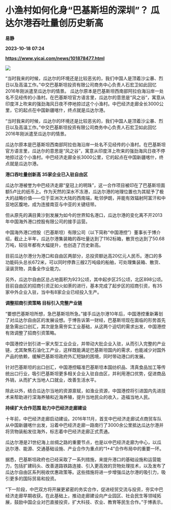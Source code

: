 # 小渔村如何化身“巴基斯坦的深圳”？ 瓜达尔港吞吐量创历史新高
**易静**

**2023-10-18 07:24**

**https://www.yicai.com/news/101878477.html**

![](https://imgcdn.yicai.com/uppics/slides/2023/10/3f59c131e5a240bd2d8ca69f5456be2f.jpg)

“当时我来的时候，瓜达尔的环境还是比较恶劣的，我们中国人是顶着沙尘暴、烈日以及高温工作。”中交巴基斯坦投资有限公司商务中心负责人石宏卫如此回忆2016年刚派遣至瓜达尔的情景。 瓜达尔原本是巴基斯坦西南部阿拉伯海沿岸一处名不见经传的小渔村。在巴基斯坦官方语言里，瓜达尔的意思是“风之谷”，寓意从印度洋上吹来的强劲海风日夜不停地掠过这个小渔村。中巴经济走廊全长3000公里，它的起点在中国新疆喀什，终点就是瓜达尔港。

“当时我来的时候，瓜达尔的环境还是比较恶劣的，我们中国人是顶着沙尘暴、烈日以及高温工作。”中交巴基斯坦投资有限公司商务中心负责人石宏卫如此回忆2016年刚派遣至瓜达尔的情景。

瓜达尔原本是巴基斯坦西南部阿拉伯海沿岸一处名不见经传的小渔村。在巴基斯坦官方语言里，瓜达尔的意思是“风之谷”，寓意从印度洋上吹来的强劲海风日夜不停地掠过这个小渔村。中巴经济走廊全长3000公里，它的起点在中国新疆喀什，终点就是瓜达尔港。

**港口吞吐量创新高 35家企业已入驻自由区**

瓜达尔港被誉为中巴经济走廊“皇冠上的明珠”，这一合作项目被印在了巴基斯坦面额5卢比的纸币上。作为天然的深水不冻港，瓜达尔港的地理位置也为其赋予了极大的战略价值——位于亚洲次大陆的西南端，毗邻伊朗，并能有效辐射阿富汗和中亚地区腹地，成为连接南亚与中亚的关键纽带。

但从原先的满目黄沙到发展为如今的世界知名港口，瓜达尔港的变化离不开2013年中国海外港口控股有限公司的接手运营。

中国海外港口控股（巴基斯坦）有限公司（以下简称“中国港控”）董事长于博介绍，截止上半年，瓜达尔港集装箱的吞吐量达到了1162标箱，散货也达到了50.68万吨，较往年都有大幅提升，也创造了历史新高。

目前瓜达尔港分为港口和自由区两部分，总投资额达高20亿元人民币。港口的多功能码头总长672米，可以同时停靠三艘2万吨级的船舶，可处理集装箱、散货、滚装货物，具备全作业能力。

另外，瓜达尔自由区总占地面积为923公顷，其中起步区25公顷，北区898公顷。目前自由区的招商引资正如火如荼的进行，基本完成了起步区的招商引资，有35家中外企业入驻，当中有8家企业已经投入生产。

**调整招商引资策略 目标引入完整产业链**

“要想巴基斯坦所想，急巴基斯坦所急。”接手瓜达尔港10年后，中国港控重新筹划了对瓜达尔自由区的发展设想。于博告诉第一财经，巴基斯坦现在面临的形势首先是急需出口创汇，其次是急需夯实工业基础，从这两个迫切的需求出发，中国港控有效调整了招商引资策略。

中国港控计划引进一家大型工业企业，并带动大批企业入驻，从而引入完整的产业链，尤其聚焦石油化工产业，这样既能满足巴基斯坦国内的需求，也能减少对国外产品的依赖，缓解巴基斯坦政府外汇短缺的困境，同时带动港口的发展。

针对巴基斯坦的出口创汇，中国港控瞄准巴基斯坦本国纺织品、清真食品加工等传统出口行业，吸引巴基斯坦更多相关企业入驻自由区，并利用港口优势，促进商品外销，从而扩大当地人口就业，改善生活水平。

除此以外，结合瓜达尔当地的资源禀赋，如渔业资源，中国港控将引进国内先进技术来帮助进行深海养殖和近海养殖，提升当地民众的收入，造福当地人民。

**持续扩大合作范围 助力中巴经济走廊建设**

十年前，中巴经济走廊启动建设。2016年11月，首支中巴经济走廊试点商贸车队从中国新疆喀什出发，沿着中巴经济走廊一路南行了3000余公里抵达瓜达尔港并将货物装船发往海外，标志着中巴经济走廊正式贯通。

瓜达尔港是21世纪海上丝绸之路的重要节点，也是以中巴经济走廊为中心，以瓜达尔港、能源、交通基础设施、产业合作为重点的“1+4”合作布局中的重要一环。

据悉，巴基斯坦政府也已经采取了一系列措施，来提升港口的基础设施和运营能力，包括扩建码头、改善道路铁路连接、引入更高效的货物处理技术，以及发布了瓜达尔自由区系列税收优惠政策等。这些措施将进一步增强瓜达尔港的吸引力，吸引更多的国际贸易和投资。

“下一阶段，中巴双方将开展更紧密的务实合作，促进经贸交流与投资，夯实中巴经济走廊早期收获。在此基础上，推动走廊建设向产业园区、社会民生等领域拓展，鼓励中国企业对巴直接投资，扩大科技、农业、教育等民生合作。”于博表示。
